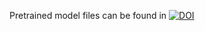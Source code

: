 Pretrained model files can be found in [![DOI](https://zenodo.org/badge/DOI/10.5281/zenodo.3837375.svg)](https://doi.org/10.5281/zenodo.3837375)
